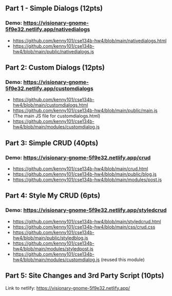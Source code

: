## Part 1 - Simple Dialogs (12pts)
### Demo: https://visionary-gnome-5f9e32.netlify.app/nativedialogs

- https://github.com/kenny101/cse134b-hw4/blob/main/nativedialogs.html
- https://github.com/kenny101/cse134b-hw4/blob/main/public/nativedialogs.js


## Part 2: Custom Dialogs (12pts)
### Demo: https://visionary-gnome-5f9e32.netlify.app/customdialogs

- https://github.com/kenny101/cse134b-hw4/blob/main/customdialogs.html
- https://github.com/kenny101/cse134b-hw4/blob/main/public/main.js (The main JS file for customdialogs.html)
- https://github.com/kenny101/cse134b-hw4/blob/main/modules/customdialog.js


## Part 3: Simple CRUD (40pts)
### Demo: https://visionary-gnome-5f9e32.netlify.app/crud

- https://github.com/kenny101/cse134b-hw4/blob/main/crud.html
- https://github.com/kenny101/cse134b-hw4/blob/main/public/blog.js
- https://github.com/kenny101/cse134b-hw4/blob/main/modules/post.js


## Part 4: Style My CRUD (6pts)
### Demo: https://visionary-gnome-5f9e32.netlify.app/styledcrud

- https://github.com/kenny101/cse134b-hw4/blob/main/styledcrud.html
- https://github.com/kenny101/cse134b-hw4/blob/main/css/crud.css
- https://github.com/kenny101/cse134b-hw4/blob/main/public/styledblog.js
- https://github.com/kenny101/cse134b-hw4/blob/main/modules/styledpost.js
- https://github.com/kenny101/cse134b-hw4/blob/main/modules/customdialog.js (reused this module)

## Part 5: Site Changes and 3rd Party Script (10pts)
Link to netlify: https://visionary-gnome-5f9e32.netlify.app/